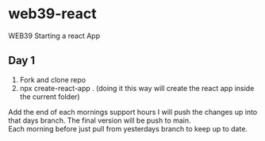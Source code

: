 # web39-react
WEB39 Starting a react App

## Day 1
1. Fork and clone repo
2. npx create-react-app . (doing it this way will create the react app inside the current folder)

Add the end of each mornings support hours I will push the changes up into that days branch.  The final version will be push to main.  
Each morning before just pull from yesterdays branch to keep up to date.
